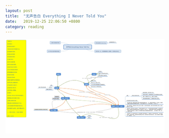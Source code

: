 ```yaml
---
layout: post
title:  "无声告白 Everything I Never Told You"
date:   2019-12-25 22:06:50 +0800
category: reading
---
```




![无声告白的思维导图](/assets/doc_img/20191225-Everything_I_Never_Told_You.png)

